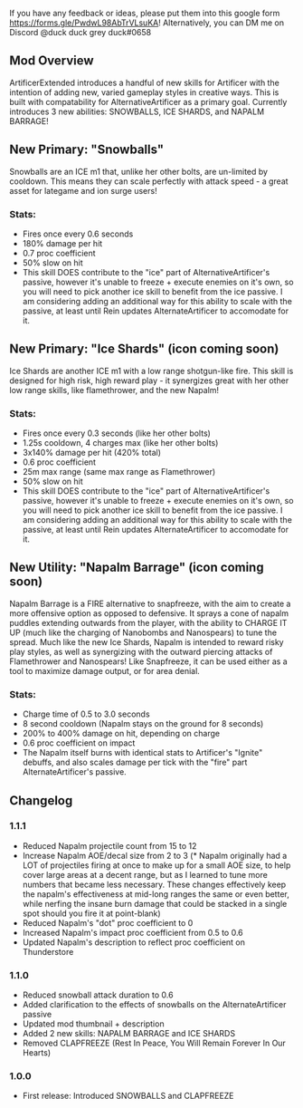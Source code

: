 If you have any feedback or ideas, please put them into this google form https://forms.gle/PwdwL98AbTrVLsuKA! Alternatively, you can DM me on Discord @duck duck grey duck#0658

## Mod Overview
ArtificerExtended introduces a handful of new skills for Artificer with the intention of adding new, varied gameplay styles in creative ways. This is built with compatability for AlternativeArtificer as a primary goal. Currently introduces 3 new abilities: SNOWBALLS, ICE SHARDS, and NAPALM BARRAGE!

## New Primary: "Snowballs"
Snowballs are an ICE m1 that, unlike her other bolts, are un-limited by cooldown. This means they can scale perfectly with attack speed - a great asset for lategame and ion surge users!

### Stats:
- Fires once every 0.6 seconds 
- 180% damage per hit
- 0.7 proc coefficient
- 50% slow on hit
- This skill DOES contribute to the "ice" part of AlternativeArtificer's passive, however it's unable to freeze + execute enemies on it's own, so you will need to pick another ice skill to benefit from the ice passive. I am considering adding an additional way for this ability to scale with the passive, at least until Rein updates AlternateArtificer to accomodate for it.

## New Primary: "Ice Shards" (icon coming soon)
Ice Shards are another ICE m1 with a low range shotgun-like fire. This skill is designed for high risk, high reward play - it synergizes great with her other low range skills, like flamethrower, and the new Napalm!

### Stats:
- Fires once every 0.3 seconds (like her other bolts)
- 1.25s cooldown, 4 charges max (like her other bolts)
- 3x140% damage per hit (420% total)
- 0.6 proc coefficient
- 25m max range (same max range as Flamethrower)
- 50% slow on hit
- This skill DOES contribute to the "ice" part of AlternativeArtificer's passive, however it's unable to freeze + execute enemies on it's own, so you will need to pick another ice skill to benefit from the ice passive. I am considering adding an additional way for this ability to scale with the passive, at least until Rein updates AlternateArtificer to accomodate for it.


## New Utility: "Napalm Barrage" (icon coming soon)
Napalm Barrage is a FIRE alternative to snapfreeze, with the aim to create a more offensive option as opposed to defensive. It sprays a cone of napalm puddles extending outwards from the player, with the ability to CHARGE IT UP (much like the charging of Nanobombs and Nanospears) to tune the spread. Much like the new Ice Shards, Napalm is intended to reward risky play styles, as well as synergizing with the outward piercing attacks of Flamethrower and Nanospears! Like Snapfreeze, it can be used either as a tool to maximize damage output, or for area denial.

### Stats:
- Charge time of 0.5 to 3.0 seconds
- 8 second cooldown (Napalm stays on the ground for 8 seconds)
- 200% to 400% damage on hit, depending on charge
- 0.6 proc coefficient on impact
- The Napalm itself burns with identical stats to Artificer's "Ignite" debuffs, and also scales damage per tick with the "fire" part AlternateArtificer's passive.

## Changelog
### 1.1.1
- Reduced Napalm projectile count from 15 to 12
- Increase Napalm AOE/decal size from 2 to 3
(* Napalm originally had a LOT of projectiles firing at once to make up for a small AOE size, to help cover large areas at a decent range, but as I learned to tune more numbers that became less necessary. These changes effectively keep the napalm's effectiveness at mid-long ranges the same or even better, while nerfing the insane burn damage that could be stacked in a single spot should you fire it at point-blank)
- Reduced Napalm's "dot" proc coefficient to 0
- Increased Napalm's impact proc coefficient from 0.5 to 0.6
- Updated Napalm's description to reflect proc coefficient on Thunderstore
### 1.1.0
- Reduced snowball attack duration to 0.6
- Added clarification to the effects of snowballs on the AlternateArtificer passive
- Updated mod thumbnail + description
- Added 2 new skills: NAPALM BARRAGE and ICE SHARDS
- Removed CLAPFREEZE (Rest In Peace, You Will Remain Forever In Our Hearts)
### 1.0.0
- First release: Introduced SNOWBALLS and CLAPFREEZE
